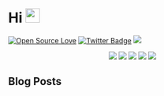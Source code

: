 # Hi <img src="https://github.com/TheDudeThatCode/TheDudeThatCode/blob/master/Assets/Hi.gif" width="29px" > 

[![Open Source Love](https://badges.frapsoft.com/os/v2/open-source.svg?v=103)](https://github.com/ikeryo1182) 
[![Twitter Badge](http://img.shields.io/badge/-neer_chan-1ca0f1?style=social&logo=twitter&logoColor=blue&link=https://twitter.com/neer_chan)](https://twitter.com/neer_chan) 
<a href="https://blog.ikeryo1182.com"><img src="https://img.shields.io/badge/-blog.ikeryo1182.com-black?logo=bloglovin" ></a>

<div align="center">
    <img src="https://img.shields.io/badge/-JavaScript-white?logo=javascript">
    <img src="https://img.shields.io/badge/-TypeScript-white?logo=typescript">
    <img src="https://img.shields.io/badge/-React.js-white?logo=react">
    <img src="https://img.shields.io/badge/-Next.js-black?logo=next.js">
    <img src="https://img.shields.io/badge/-VisualStudioCode-blue?logo=visualstudiocode">
</div>

## Blog Posts
<!-- BLOGPOSTS:START -->
<!-- BLOGPOSTS:END -->